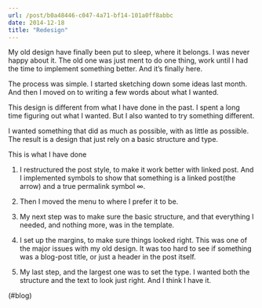 ```yaml
---
url: /post/b0a48446-c047-4a71-bf14-101a0ff8abbc
date: 2014-12-18
title: "Redesign"
---
```


My old design have finally been put to sleep, where it belongs. I was never happy about it. The old one was just ment to do one thing, work until I had the time to implement something better. And it&#8217;s finally here.



The process was simple. I started sketching down some ideas last month. And then I moved on to writing a few words about what I wanted.



This design is different from what I have done in the past. I spent a long time figuring out what I wanted. But I also wanted to try something different.



I wanted something that did as much as possible, with as little as possible. The result is a design that just rely on a basic structure and type.



This is what I have done



  1. I restructured the post style, to make it work better with linked post. And I implemented symbols to show that something is a linked post(the arrow) and a true permalink symbol ∞.

  2. Then I moved the menu to where I prefer it to be.

  3. My next step was to make sure the basic structure, and that everything I needed, and nothing more, was in the template.

  4. I set up the margins, to make sure things looked right. This was one of the major issues with my old design. It was too hard to see if something was a blog-post title, or just a header in the post itself.</p> 

  5. My last step, and the largest one was to set the type. I wanted both the structure and the text to look just right. And I think I have it.



(#blog)